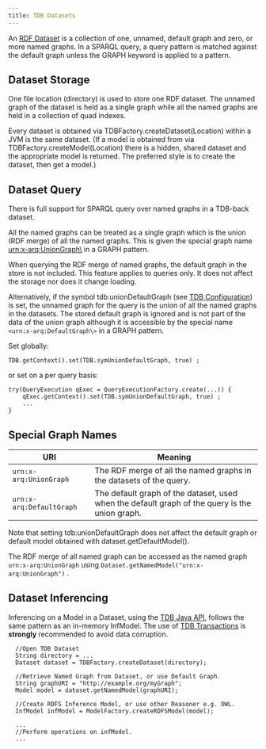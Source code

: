 ```yaml
---
title: TDB Datasets
---
```


An
[RDF Dataset](http://www.w3.org/TR/sparql11-query/#rdfDataset "http://www.w3.org/TR/rdf-sparql-query/#rdfDataset")
is a collection of one, unnamed, default graph and zero, or more
named graphs. In a SPARQL query, a query pattern is matched against
the default graph unless the GRAPH keyword is applied to a
pattern.

## Dataset Storage

One file location (directory) is used to store one RDF dataset. The
unnamed graph of the dataset is held as a single graph while all
the named graphs are held in a collection of quad indexes.

Every dataset is obtained via TDBFactory.createDataset(Location)
within a JVM is the same dataset. (If a model is obtained from via
TDBFactory.createModel(Location) there is a hidden, shared dataset
and the appropriate model is returned. The preferred style 
is to create the dataset, then get a model.)

## Dataset Query

There is full support for SPARQL query over named graphs in a
TDB-back dataset.

All the named graphs can be treated as a single graph which is the
union (RDF merge) of all the named graphs. This is given the
special graph name <urn:x-arq:UnionGraph\> in a GRAPH pattern.

When querying the RDF merge of named graphs, the default graph in
the store is not included. This feature applies to queries only. It
does not affect the storage nor does it change loading.

Alternatively, if the symbol tdb:unionDefaultGraph (see
[TDB Configuration](configuration.html)) is
set, the unnamed graph for the query is the union of all the named
graphs in the datasets. The stored default graph is ignored and is
not part of the data of the union graph although it is
accessible by the special name `<urn:x-arq:DefaultGraph\>` in a GRAPH
pattern.

Set globally:

    TDB.getContext().set(TDB.symUnionDefaultGraph, true) ;

or set on a per query basis:

    try(QueryExecution qExec = QueryExecutionFactory.create(...)) {
        qExec.getContext().set(TDB.symUnionDefaultGraph, true) ;
        ...
    }

## Special Graph Names

URI | Meaning
--- | -------
`urn:x-arq:UnionGraph`  | The RDF merge of all the named graphs in the datasets of the query.
`urn:x-arq:DefaultGraph` | The default graph of the dataset, used when the default graph of the query is the union graph.

Note that setting tdb:unionDefaultGraph does not affect the default
graph or default model obtained with dataset.getDefaultModel().

The RDF merge of all named graph can be accessed as the named graph
`urn:x-arq:UnionGraph` using
`Dataset.getNamedModel("urn:x-arq:UnionGraph")` .

## Dataset Inferencing

Inferencing on a Model in a Dataset, using the [TDB Java API](java_api.html), follows the same pattern as an in-memory InfModel.
The use of [TDB Transactions](tdb_transactions.html) is **strongly** recommended to avoid data corruption.

      //Open TDB Dataset
      String directory = ...
      Dataset dataset = TDBFactory.createDataset(directory);

      //Retrieve Named Graph from Dataset, or use Default Graph.
      String graphURI = "http://example.org/myGraph";
      Model model = dataset.getNamedModel(graphURI);

      //Create RDFS Inference Model, or use other Reasoner e.g. OWL.
      InfModel infModel = ModelFactory.createRDFSModel(model);

      ...
      //Perform operations on infModel.
      ...
